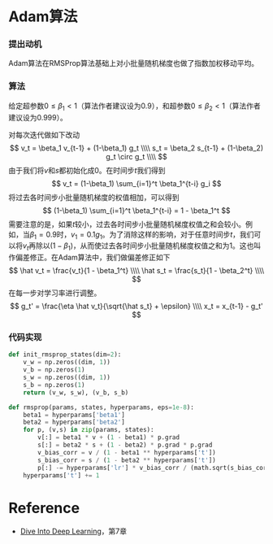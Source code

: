 # Adam算法

### 提出动机

Adam算法在RMSProp算法基础上对小批量随机梯度也做了指数加权移动平均。

### 算法

给定超参数$0 \le \beta_1 < 1$（算法作者建议设为0.9），和超参数$0 \le \beta_2 < 1$（算法作者建议设为0.999）。

对每次迭代做如下改动
$$
v_t = \beta_1 v_{t-1} + (1-\beta_1) g_t \\\\
s_t = \beta_2 s_{t-1} + (1-\beta_2) g_t \circ g_t \\\\
$$
由于我们将$v$和$s$都初始化成0。在时间步$t$我们得到
$$
v_t = (1-\beta_1) \sum_{i=1}^t \beta_1^{t-i} g_i
$$
将过去各时间步小批量随机梯度的权值相加，可以得到
$$
(1-\beta_1) \sum_{i=1}^t \beta_1^{t-i} = 1 - \beta_1^t
$$
需要注意的是，如果$t$较小，过去各时间步小批量随机梯度权值之和会较小。例如，当$\beta_1=0.9$时，$v_1=0.1g_1$。为了消除这样的影响，对于任意时间步$t$，我们可以将$v_t$再除以$(1-\beta_1)$，从而使过去各时间步小批量随机梯度权值之和为1。这也叫作偏差修正。在Adam算法中，我们做偏差修正如下
$$
\hat v_t = \frac{v_t}{1 - \beta_1^t} \\\\
\hat s_t = \frac{s_t}{1 - \beta_2^t} \\\\
$$
在每一步对学习率进行调整。
$$
g_t' = \frac{\eta \hat v_t}{\sqrt{\hat s_t} + \epsilon} \\\\
x_t = x_{t-1} - g_t'
$$

### 代码实现

```python
def init_rmsprop_states(dim=2):
    v_w = np.zeros((dim, 1))
    v_b = np.zeros(1)
    s_w = np.zeros((dim, 1))
    s_b = np.zeros(1)
    return (v_w, s_w), (v_b, s_b)

def rmsprop(params, states, hyperparams, eps=1e-8):
    beta1 = hyperparams['beta1']
    beta2 = hyperparams['beta2']
    for p, (v,s) in zip(params, states):
        v[:] = beta1 * v + (1 - beta1) * p.grad
        s[:] = beta2 * s + (1 - beta2) * p.grad * p.grad
        v_bias_corr = v / (1 - beta1 ** hyperparams['t'])
        s_bias_corr = s / (1 - beta2 ** hyperparams['t'])
        p[:] -= hyperparams['lr'] * v_bias_corr / (math.sqrt(s_bias_corr) + eps)
    hyperparams['t'] += 1
```



# Reference

- [Dive Into Deep Learning](http://zh.gluon.ai/chapter_recurrent-neural-networks/rnn.html)，第7章